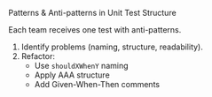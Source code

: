 
Patterns & Anti-patterns in Unit Test Structure

Each team receives one test with anti-patterns.

1. Identify problems (naming, structure, readability).
2. Refactor:
   - Use `shouldXWhenY` naming
   - Apply AAA structure
   - Add Given-When-Then comments


